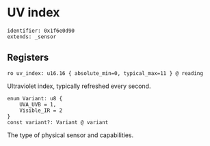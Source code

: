 # UV index

    identifier: 0x1f6e0d90
    extends: _sensor

## Registers

    ro uv_index: u16.16 { absolute_min=0, typical_max=11 } @ reading

Ultraviolet index, typically refreshed every second.

    enum Variant: u8 {
        UVA_UVB = 1,
        Visible_IR = 2
    }
    const variant?: Variant @ variant

The type of physical sensor and capabilities.